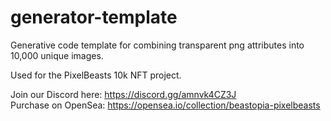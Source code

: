 # generator-template
Generative code template for combining transparent png attributes into 10,000 unique images.

Used for the PixelBeasts 10k NFT project.

Join our Discord here: https://discord.gg/amnvk4CZ3J<br/>
Purchase on OpenSea: https://opensea.io/collection/beastopia-pixelbeasts
